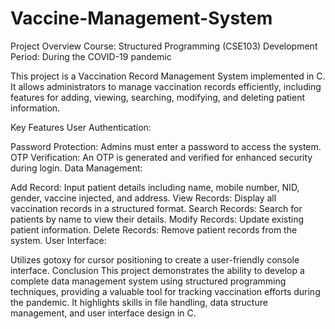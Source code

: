 # Vaccine-Management-System
Project Overview
Course: Structured Programming (CSE103)
Development Period: During the COVID-19 pandemic

This project is a Vaccination Record Management System implemented in C. It allows administrators to manage vaccination records efficiently, including features for adding, viewing, searching, modifying, and deleting patient information.

Key Features
User Authentication:

Password Protection: Admins must enter a password to access the system.
OTP Verification: An OTP is generated and verified for enhanced security during login.
Data Management:

Add Record: Input patient details including name, mobile number, NID, gender, vaccine injected, and address.
View Records: Display all vaccination records in a structured format.
Search Records: Search for patients by name to view their details.
Modify Records: Update existing patient information.
Delete Records: Remove patient records from the system.
User Interface:

Utilizes gotoxy for cursor positioning to create a user-friendly console interface.
Conclusion
This project demonstrates the ability to develop a complete data management system using structured programming techniques, providing a valuable tool for tracking vaccination efforts during the pandemic. It highlights skills in file handling, data structure management, and user interface design in C.


